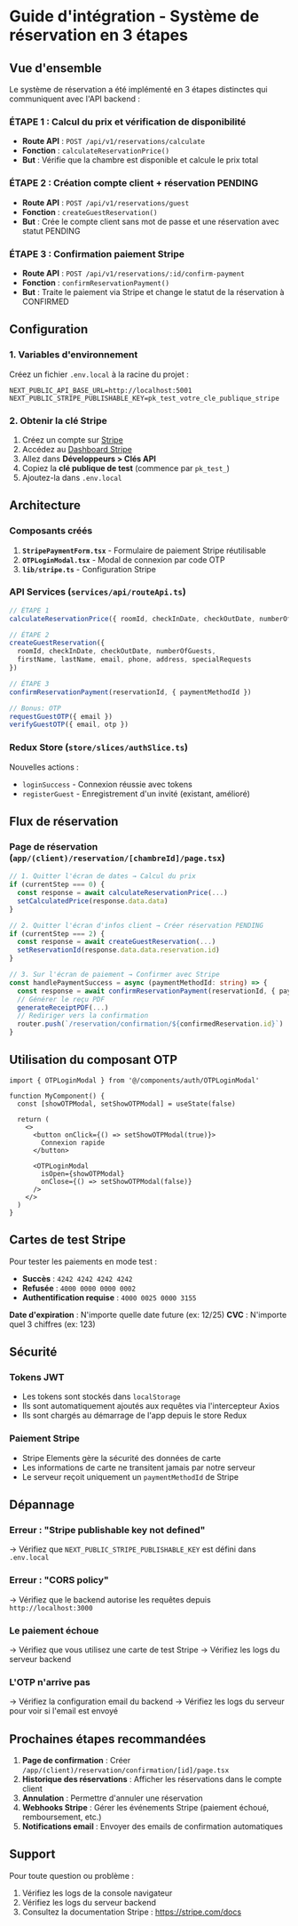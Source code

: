 # Guide d'intégration - Système de réservation en 3 étapes

## Vue d'ensemble

Le système de réservation a été implémenté en 3 étapes distinctes qui communiquent avec l'API backend :

### ÉTAPE 1 : Calcul du prix et vérification de disponibilité
- **Route API** : `POST /api/v1/reservations/calculate`
- **Fonction** : `calculateReservationPrice()`
- **But** : Vérifie que la chambre est disponible et calcule le prix total

### ÉTAPE 2 : Création compte client + réservation PENDING
- **Route API** : `POST /api/v1/reservations/guest`
- **Fonction** : `createGuestReservation()`
- **But** : Crée le compte client sans mot de passe et une réservation avec statut PENDING

### ÉTAPE 3 : Confirmation paiement Stripe
- **Route API** : `POST /api/v1/reservations/:id/confirm-payment`
- **Fonction** : `confirmReservationPayment()`
- **But** : Traite le paiement via Stripe et change le statut de la réservation à CONFIRMED

## Configuration

### 1. Variables d'environnement

Créez un fichier `.env.local` à la racine du projet :

```env
NEXT_PUBLIC_API_BASE_URL=http://localhost:5001
NEXT_PUBLIC_STRIPE_PUBLISHABLE_KEY=pk_test_votre_cle_publique_stripe
```

### 2. Obtenir la clé Stripe

1. Créez un compte sur [Stripe](https://stripe.com/)
2. Accédez au [Dashboard Stripe](https://dashboard.stripe.com/)
3. Allez dans **Développeurs > Clés API**
4. Copiez la **clé publique de test** (commence par `pk_test_`)
5. Ajoutez-la dans `.env.local`

## Architecture

### Composants créés

1. **`StripePaymentForm.tsx`** - Formulaire de paiement Stripe réutilisable
2. **`OTPLoginModal.tsx`** - Modal de connexion par code OTP
3. **`lib/stripe.ts`** - Configuration Stripe

### API Services (`services/api/routeApi.ts`)

```typescript
// ÉTAPE 1
calculateReservationPrice({ roomId, checkInDate, checkOutDate, numberOfGuests })

// ÉTAPE 2
createGuestReservation({
  roomId, checkInDate, checkOutDate, numberOfGuests,
  firstName, lastName, email, phone, address, specialRequests
})

// ÉTAPE 3
confirmReservationPayment(reservationId, { paymentMethodId })

// Bonus: OTP
requestGuestOTP({ email })
verifyGuestOTP({ email, otp })
```

### Redux Store (`store/slices/authSlice.ts`)

Nouvelles actions :
- `loginSuccess` - Connexion réussie avec tokens
- `registerGuest` - Enregistrement d'un invité (existant, amélioré)

## Flux de réservation

### Page de réservation (`app/(client)/reservation/[chambreId]/page.tsx`)

```typescript
// 1. Quitter l'écran de dates → Calcul du prix
if (currentStep === 0) {
  const response = await calculateReservationPrice(...)
  setCalculatedPrice(response.data.data)
}

// 2. Quitter l'écran d'infos client → Créer réservation PENDING
if (currentStep === 2) {
  const response = await createGuestReservation(...)
  setReservationId(response.data.data.reservation.id)
}

// 3. Sur l'écran de paiement → Confirmer avec Stripe
const handlePaymentSuccess = async (paymentMethodId: string) => {
  const response = await confirmReservationPayment(reservationId, { paymentMethodId })
  // Générer le reçu PDF
  generateReceiptPDF(...)
  // Rediriger vers la confirmation
  router.push(`/reservation/confirmation/${confirmedReservation.id}`)
}
```

## Utilisation du composant OTP

```tsx
import { OTPLoginModal } from '@/components/auth/OTPLoginModal'

function MyComponent() {
  const [showOTPModal, setShowOTPModal] = useState(false)

  return (
    <>
      <button onClick={() => setShowOTPModal(true)}>
        Connexion rapide
      </button>

      <OTPLoginModal
        isOpen={showOTPModal}
        onClose={() => setShowOTPModal(false)}
      />
    </>
  )
}
```

## Cartes de test Stripe

Pour tester les paiements en mode test :

- **Succès** : `4242 4242 4242 4242`
- **Refusée** : `4000 0000 0000 0002`
- **Authentification requise** : `4000 0025 0000 3155`

**Date d'expiration** : N'importe quelle date future (ex: 12/25)
**CVC** : N'importe quel 3 chiffres (ex: 123)

## Sécurité

### Tokens JWT
- Les tokens sont stockés dans `localStorage`
- Ils sont automatiquement ajoutés aux requêtes via l'intercepteur Axios
- Ils sont chargés au démarrage de l'app depuis le store Redux

### Paiement Stripe
- Stripe Elements gère la sécurité des données de carte
- Les informations de carte ne transitent jamais par notre serveur
- Le serveur reçoit uniquement un `paymentMethodId` de Stripe

## Dépannage

### Erreur : "Stripe publishable key not defined"
→ Vérifiez que `NEXT_PUBLIC_STRIPE_PUBLISHABLE_KEY` est défini dans `.env.local`

### Erreur : "CORS policy"
→ Vérifiez que le backend autorise les requêtes depuis `http://localhost:3000`

### Le paiement échoue
→ Vérifiez que vous utilisez une carte de test Stripe
→ Vérifiez les logs du serveur backend

### L'OTP n'arrive pas
→ Vérifiez la configuration email du backend
→ Vérifiez les logs du serveur pour voir si l'email est envoyé

## Prochaines étapes recommandées

1. **Page de confirmation** : Créer `/app/(client)/reservation/confirmation/[id]/page.tsx`
2. **Historique des réservations** : Afficher les réservations dans le compte client
3. **Annulation** : Permettre d'annuler une réservation
4. **Webhooks Stripe** : Gérer les événements Stripe (paiement échoué, remboursement, etc.)
5. **Notifications email** : Envoyer des emails de confirmation automatiques

## Support

Pour toute question ou problème :
1. Vérifiez les logs de la console navigateur
2. Vérifiez les logs du serveur backend
3. Consultez la documentation Stripe : https://stripe.com/docs
